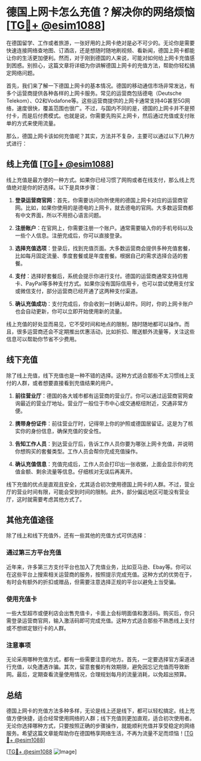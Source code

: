 # 德国上网卡怎么充值？解决你的网络烦恼[[TG💪+ @esim1088](https://t.me/s/esim1088)]

在德国留学、工作或者旅游，一张好用的上网卡绝对是必不可少的。无论你是需要快速连接网络查地图、订酒店，还是想随时随地刷视频、看新闻，德国上网卡都能让你的生活更加便利。然而，对于刚到德国的人来说，可能对如何给上网卡充值感到困惑。别担心，这篇文章将详细为你讲解德国上网卡的充值方法，帮助你轻松搞定网络问题。

首先，我们来了解一下德国上网卡的基本情况。德国的移动通信市场非常发达，有多个运营商提供各种各样的上网卡服务。常见的运营商包括德电（Deutsche Telekom）、O2和Vodafone等。这些运营商提供的上网卡通常支持4G甚至5G网络，速度很快，覆盖范围也很广。不过，与国内不同的是，德国的上网卡并不是预付卡，而是后付费模式。也就是说，你需要先购买上网卡，然后通过充值或支付账单的方式来使用流量。

那么，德国上网卡该如何充值呢？其实，方法并不复杂，主要可以通过以下几种方式进行：

## 线上充值 [[TG💪+ @esim1088](https://t.me/s/esim1088)]

线上充值是最方便的一种方式。如果你已经习惯了网购或者在线支付，那么线上充值绝对是你的好选择。以下是具体步骤：

1. **登录运营商官网**：首先，你需要访问你所使用的德国上网卡对应的运营商官网。比如，如果你使用的是德电的上网卡，就去德电的官网。大多数运营商都有中文界面，所以不用担心语言问题。

2. **注册账户**：在官网上，你需要注册一个账户。通常需要输入你的手机号码以及一些个人信息。注册完成后，你可以直接登录。

3. **选择充值选项**：登录后，找到充值页面。大多数运营商会提供多种充值套餐，比如每月固定流量、季度套餐或是年度套餐。根据自己的需求选择合适的套餐。

4. **支付**：选择好套餐后，系统会提示你进行支付。德国的运营商通常支持信用卡、PayPal等多种支付方式。如果你没有国际信用卡，也可以尝试使用支付宝或微信支付，部分运营商已经开通了这两种支付渠道。

5. **确认充值成功**：支付完成后，你会收到一封确认邮件。同时，你的上网卡账户也会自动更新，你可以立即开始使用新的流量。

线上充值的好处显而易见，它不受时间和地点的限制，随时随地都可以操作。而且，很多运营商还会不定期推出优惠活动，比如折扣、赠送额外流量等，关注这些信息可以帮助你节省不少费用。

## 线下充值

除了线上充值，线下充值也是一种不错的选择。这种方式适合那些不太习惯线上支付的人群，或者想要直接看到充值结果的用户。

1. **前往营业厅**：德国的各大城市都有运营商的营业厅。你可以通过运营商官网查询最近的营业厅地址。营业厅一般位于市中心或交通枢纽附近，交通非常方便。

2. **携带身份证件**：前往营业厅时，记得带上你的护照或德国居留证。这是为了核实你的身份信息，确保充值的安全性。

3. **告知工作人员**：到达营业厅后，告诉工作人员你要为哪张上网卡充值，并说明你想购买的套餐类型。工作人员会帮你完成充值操作。

4. **确认充值信息**：充值完成后，工作人员会打印出一张收据，上面会显示你的充值金额、剩余流量等信息。仔细核对无误后再离开。

线下充值的优点是直观且安全，尤其适合初次使用德国上网卡的人群。不过，营业厅的营业时间有限，可能会受到时间的限制。此外，部分偏远地区可能没有营业厅，这时就需要考虑其他方式了。

## 其他充值途径

除了线上和线下充值外，还有一些其他的充值方式可供选择：

### 通过第三方平台充值

近年来，许多第三方支付平台也加入了充值业务，比如亚马逊、Ebay等。你可以在这些平台上搜索相关运营商的服务，按照提示完成充值。这种方式的优势在于，有时会有额外的折扣或赠品，但需要注意选择正规的平台以避免上当受骗。

### 使用充值卡

一些大型超市或便利店会出售充值卡，卡面上会标明面值和激活码。购买后，你只需登录运营商官网，输入激活码即可完成充值。这种方式适合那些不熟悉线上支付或不想绑定银行卡的人群。

### 注意事项

无论采用哪种充值方式，都有一些需要注意的地方。首先，一定要选择官方渠道进行充值，以免遭遇诈骗。其次，留意套餐的有效期限，避免因忘记充值而导致断网。最后，定期查看流量使用情况，合理规划每月的流量消耗，以免超出预算。

## 总结

德国上网卡的充值方法多种多样，无论是线上还是线下，都可以轻松搞定。线上充值方便快捷，适合经常使用网络的人群；线下充值则更加直观，适合初次使用者。无论你选择哪种方式，只要按照正确的步骤操作，就能顺利充值并享受稳定的网络服务。希望这篇文章能帮助你在德国畅享网络生活，不再为流量不足而烦恼！[[TG💪+ @esim1088](https://t.me/s/esim1088)]

[[TG💪+ @esim1088](https://t.me/s/esim1088) ![Image](https://i.postimg.cc/4NQfJmqS/Snipaste-2025-05-13-00-14-12.png)]